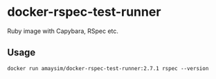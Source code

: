 # docker-rspec-test-runner

Ruby image with Capybara, RSpec etc.

## Usage

    docker run amaysim/docker-rspec-test-runner:2.7.1 rspec --version